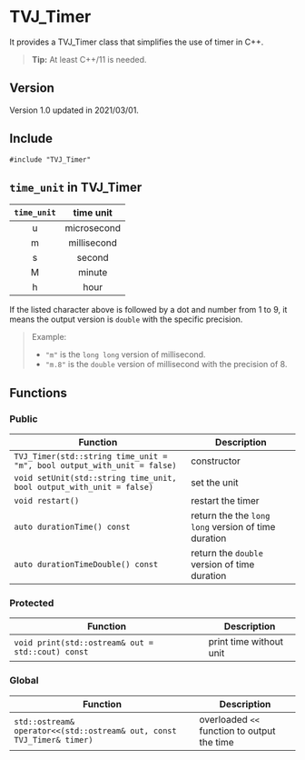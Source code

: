 # TVJ_Timer
It provides a TVJ_Timer class that simplifies the use of timer in C++.
> **Tip:** At least C++/11 is needed.

## Version
Version 1.0 updated in 2021/03/01.

## Include
`#include "TVJ_Timer"`

## `time_unit` in TVJ_Timer
| `time_unit` | time unit |
| :-: | :-: |
| u | microsecond |
| m | millisecond |
| s | second |
| M | minute |
| h | hour |

If the listed character above is followed by a dot and number from 1 to 9, it means the output version is `double` with the specific precision.

> Example:
> - `"m"` is the `long long` version of millisecond.
> - `"m.8"` is the `double` version of millisecond with the precision of 8.

## Functions

### Public
| Function | Description |
| - | - |
| `TVJ_Timer(std::string time_unit = "m", bool output_with_unit = false)` | constructor |
| `void setUnit(std::string time_unit, bool output_with_unit = false)` | set the unit |
| `void restart()` | restart the timer |
| `auto durationTime() const` | return the the `long long` version of time duration |
| `auto durationTimeDouble() const` | return the `double` version of time duration |

### Protected
| Function | Description |
| - | - |
| `void print(std::ostream& out = std::cout) const` | print time without unit |

### Global
| Function | Description |
| - | - |
| `std::ostream& operator<<(std::ostream& out, const TVJ_Timer& timer)` | overloaded `<<` function to output the time |